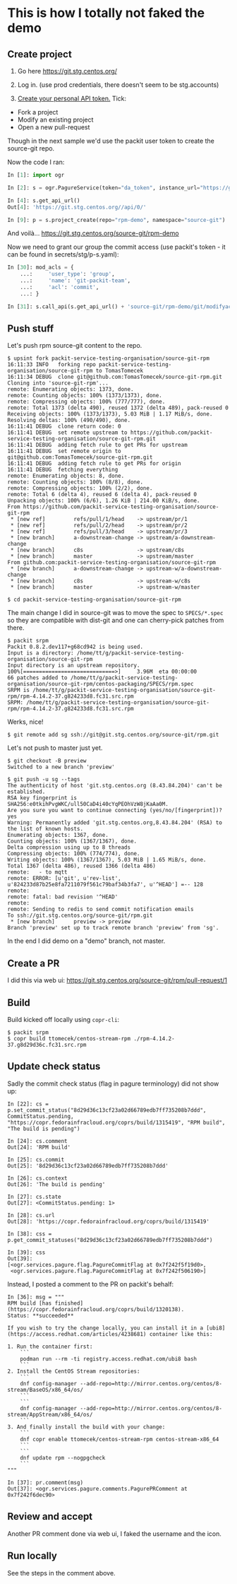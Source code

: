 # This is how I totally not faked the demo

## Create project

1. Go here https://git.stg.centos.org/

2. Log in. (use prod credentials, there doesn't seem to be stg.accounts)

3. [Create your personal API token.](https://git.stg.centos.org/settings/token/new) Tick:

- Fork a project
- Modify an existing project
- Open a new pull-request

Though in the next sample we'd use the packit user token to create the source-git repo.

Now the code I ran:

```python
In [1]: import ogr

In [2]: s = ogr.PagureService(token="da_token", instance_url="https://git.stg.centos.org/")

In [4]: s.get_api_url()
Out[4]: 'https://git.stg.centos.org//api/0/'

In [9]: p = s.project_create(repo="rpm-demo", namespace="source-git")
```

And voilà... https://git.stg.centos.org/source-git/rpm-demo

Now we need to grant our group the commit access (use packit's token - it can be found in secrets/stg/p-s.yaml):

```python
In [30]: mod_acls = {
    ...:     'user_type': 'group',
    ...:     'name': 'git-packit-team',
    ...:     'acl': 'commit',
    ...: }

In [31]: s.call_api(s.get_api_url() + 'source-git/rpm-demo/git/modifyacls', "POST", data=mod_acls)
```

## Push stuff

Let's push rpm source-git content to the repo.

```
$ upsint fork packit-service-testing-organisation/source-git-rpm
16:11:33 INFO   forking repo packit-service-testing-organisation/source-git-rpm to TomasTomecek
16:11:34 DEBUG  clone git@github.com:TomasTomecek/source-git-rpm.git
Cloning into 'source-git-rpm'...
remote: Enumerating objects: 1373, done.
remote: Counting objects: 100% (1373/1373), done.
remote: Compressing objects: 100% (777/777), done.
remote: Total 1373 (delta 490), reused 1372 (delta 489), pack-reused 0
Receiving objects: 100% (1373/1373), 5.03 MiB | 1.17 MiB/s, done.
Resolving deltas: 100% (490/490), done.
16:11:41 DEBUG  clone return code: 0
16:11:41 DEBUG  set remote upstream to https://github.com/packit-service-testing-organisation/source-git-rpm.git
16:11:41 DEBUG  adding fetch rule to get PRs for upstream
16:11:41 DEBUG  set remote origin to git@github.com:TomasTomecek/source-git-rpm.git
16:11:41 DEBUG  adding fetch rule to get PRs for origin
16:11:41 DEBUG  fetching everything
remote: Enumerating objects: 8, done.
remote: Counting objects: 100% (8/8), done.
remote: Compressing objects: 100% (2/2), done.
remote: Total 6 (delta 4), reused 6 (delta 4), pack-reused 0
Unpacking objects: 100% (6/6), 1.26 KiB | 214.00 KiB/s, done.
From https://github.com/packit-service-testing-organisation/source-git-rpm
 * [new ref]         refs/pull/1/head    -> upstream/pr/1
 * [new ref]         refs/pull/2/head    -> upstream/pr/2
 * [new ref]         refs/pull/3/head    -> upstream/pr/3
 * [new branch]      a-downstream-change -> upstream/a-downstream-change
 * [new branch]      c8s                 -> upstream/c8s
 * [new branch]      master              -> upstream/master
From github.com:packit-service-testing-organisation/source-git-rpm
 * [new branch]      a-downstream-change -> upstream-w/a-downstream-change
 * [new branch]      c8s                 -> upstream-w/c8s
 * [new branch]      master              -> upstream-w/master

$ cd packit-service-testing-organisation/source-git-rpm
```

The main change I did in source-git was to move the spec to `SPECS/*.spec` so
they are compatible with dist-git and one can cherry-pick patches from there.

```
$ packit srpm
Packit 0.8.2.dev117+g68cd942 is being used.
Input is a directory: /home/tt/g/packit-service-testing-organisation/source-git-rpm
Input directory is an upstream repository.
100%[=============================>]     3.96M  eta 00:00:00
66 patches added to /home/tt/g/packit-service-testing-organisation/source-git-rpm/centos-packaging/SPECS/rpm.spec
SRPM is /home/tt/g/packit-service-testing-organisation/source-git-rpm/rpm-4.14.2-37.g824233d8.fc31.src.rpm
SRPM: /home/tt/g/packit-service-testing-organisation/source-git-rpm/rpm-4.14.2-37.g824233d8.fc31.src.rpm
```

Werks, nice!

```
$ git remote add sg ssh://git@git.stg.centos.org/source-git/rpm.git
```

Let's not push to master just yet.

```
$ git checkout -B preview
Switched to a new branch 'preview'

$ git push -u sg --tags
The authenticity of host 'git.stg.centos.org (8.43.84.204)' can't be established.
RSA key fingerprint is SHA256:e0tkihPvgWKC/ull50CaD4i40cYqPEOhVzW8jKaAa0M.
Are you sure you want to continue connecting (yes/no/[fingerprint])? yes
Warning: Permanently added 'git.stg.centos.org,8.43.84.204' (RSA) to the list of known hosts.
Enumerating objects: 1367, done.
Counting objects: 100% (1367/1367), done.
Delta compression using up to 8 threads
Compressing objects: 100% (774/774), done.
Writing objects: 100% (1367/1367), 5.03 MiB | 1.65 MiB/s, done.
Total 1367 (delta 486), reused 1366 (delta 486)
remote:   - to mqtt
remote: ERROR: [u'git', u'rev-list', u'824233d87b25e8fa7211079f561c79baf34b3fa7', u'^HEAD'] =-- 128
remote:
remote: fatal: bad revision '^HEAD'
remote:
remote: Sending to redis to send commit notification emails
To ssh://git.stg.centos.org/source-git/rpm.git
 * [new branch]      preview -> preview
Branch 'preview' set up to track remote branch 'preview' from 'sg'.
```

In the end I did demo on a "demo" branch, not master.

## Create a PR

I did this via web ui: https://git.stg.centos.org/source-git/rpm/pull-request/1

## Build

Build kicked off locally using `copr-cli`:

```
$ packit srpm
$ copr build ttomecek/centos-stream-rpm ./rpm-4.14.2-37.g8d29d36c.fc31.src.rpm
```

## Update check status

Sadly the commit check status (flag in pagure terminology) did not show up:

```
In [22]: cs = p.set_commit_status("8d29d36c13cf23a02d66789edb7ff735208b7ddd", CommitStatus.pending, "https://copr.fedorainfracloud.org/coprs/build/1315419", "RPM build", "The build is pending")

In [24]: cs.comment
Out[24]: 'RPM build'

In [25]: cs.commit
Out[25]: '8d29d36c13cf23a02d66789edb7ff735208b7ddd'

In [26]: cs.context
Out[26]: 'The build is pending'

In [27]: cs.state
Out[27]: <CommitStatus.pending: 1>

In [28]: cs.url
Out[28]: 'https://copr.fedorainfracloud.org/coprs/build/1315419'

In [38]: css = p.get_commit_statuses("8d29d36c13cf23a02d66789edb7ff735208b7ddd")

In [39]: css
Out[39]:
[<ogr.services.pagure.flag.PagureCommitFlag at 0x7f242f5f19d0>,
 <ogr.services.pagure.flag.PagureCommitFlag at 0x7f242f506190>]
```

Instead, I posted a comment to the PR on packit's behalf:

````
In [36]: msg = """
RPM build [has finished](https://copr.fedorainfracloud.org/coprs/build/1320138).
Status: **succeeded**

If you wish to try the change locally, you can install it in a [ubi8](https://access.redhat.com/articles/4238681) container like this:

1. Run the container first:
    ```
    podman run --rm -ti registry.access.redhat.com/ubi8 bash
    ```
2. Install the CentOS Stream repositories:
    ```
    dnf config-manager --add-repo=http://mirror.centos.org/centos/8-stream/BaseOS/x86_64/os/
    ```
    ```
    dnf config-manager --add-repo=http://mirror.centos.org/centos/8-stream/AppStream/x86_64/os/
    ```
3. And finally install the build with your change:
    ```
    dnf copr enable ttomecek/centos-stream-rpm centos-stream-x86_64
    ```
    ```
    dnf update rpm --nogpgcheck
    ```
"""

In [37]: pr.comment(msg)
Out[37]: <ogr.services.pagure.comments.PagurePRComment at 0x7f242f6dec90>
````

## Review and accept

Another PR comment done via web ui, I faked the username and the icon.

## Run locally

See the steps in the comment above.
